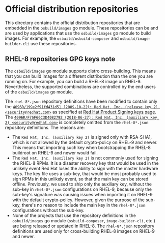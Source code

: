 # Official distribution repositories

This directory contains the official distribution repositories that are embedded in the `osbuild/images` go module. These repositories can be and are used by applications that use the `osbuild/images` go module to build images. For example, the `osbuild/osbuild-composer` and `osbuild/image-builder-cli` use these repositories.

## RHEL-8 repositories GPG keys note
The `osbuild/images` go module supports distro cross-building. This means that you can build images for a different distribution than the one you are running on. For example, you can build a RHEL-8 image on RHEL-9. Nevertheless, the supported combinations are controlled by the end users of the `osbuild/images` go module.

The `rhel-8*.json` repository definitions have been modified to contain only the [`4096R/199e2f91fd431d51 (2009-10-22): Red Hat, Inc. (release key 2) <security@redhat.com>`](https://security.access.redhat.com/data/fd431d51.txt) as specified at [Red Hat Product Signing keys page](https://access.redhat.com/security/team/key). The [`4096R/F76F66C3D4082792 (2018-06-27): Red Hat, Inc. (auxiliary key 2) <security@redhat.com>`](https://security.access.redhat.com/data/d4082792.txt) is completely omitted from the `rhel-8*.json` repository definitions. The reasons are:
 * The `Red Hat, Inc. (auxiliary key 2)` is signed only with RSA-SHA1, which is not allowed by the default crypto-policy on RHEL-9 and newer. This means that importing such key when bootstrapping the RHEL-8 buildroot on RHEL-9 and newer would fail.
 * The `Red Hat, Inc. (auxiliary key 2)` is not commonly used for signing the RHEL-8 RPMs. It is a disaster recovery key that would be used in the unlikely event Red Hat loses the ability to sign with the master hardware keys. The key file uses a sub-key, that would be most probably used to sign RPMs in this unlikely event, so that the main key can be stored offline. Previously, we used to ship only the auxiliary key, without the sub-key in `rhel-8*.json` configurations on RHEL-9, because only the sub-key's signature was causing issues when importing it on RHEL-9 with the default crypto-policy. However, given the purpose of the sub-key, there's no reason to include the main key in the `rhel-8*.json` configurations without the sub-key.
 * None of the projects that use the repository definitions in the `osbuild/images` go module (`osbuild-composer`, `image-builder-cli`, etc.) are being released or updated in RHEL-8. The `rhel-8*.json` repository definitions are used only for cross-building RHEL-8 images on RHEL-9 and newer.
